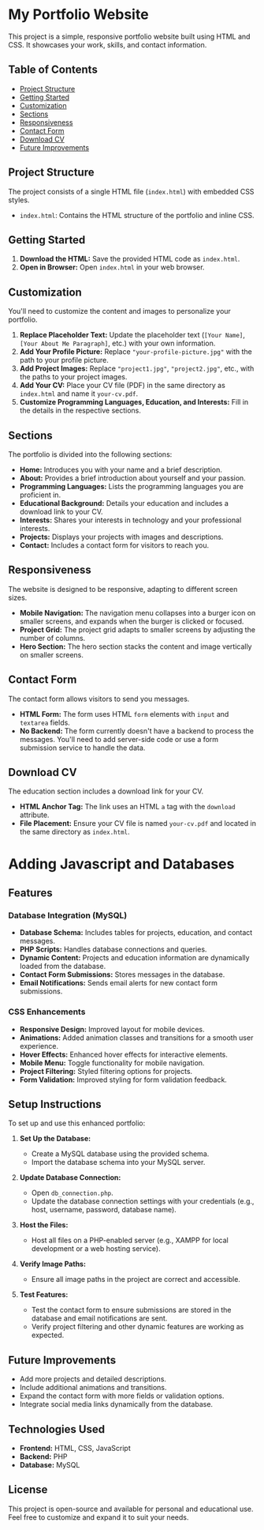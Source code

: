 # My Portfolio Website

This project is a simple, responsive portfolio website built using HTML and CSS. It showcases your work, skills, and contact information.

## Table of Contents

- [Project Structure](#project-structure)
- [Getting Started](#getting-started)
- [Customization](#customization)
- [Sections](#sections)
- [Responsiveness](#responsiveness)
- [Contact Form](#contact-form)
- [Download CV](#download-cv)
- [Future Improvements](#future-improvements)

## Project Structure

The project consists of a single HTML file (`index.html`) with embedded CSS styles.

-   `index.html`: Contains the HTML structure of the portfolio and inline CSS.

## Getting Started

1.  **Download the HTML:** Save the provided HTML code as `index.html`.
2.  **Open in Browser:** Open `index.html` in your web browser.

## Customization

You'll need to customize the content and images to personalize your portfolio.

1.  **Replace Placeholder Text:** Update the placeholder text (`[Your Name]`, `[Your About Me Paragraph]`, etc.) with your own information.
2.  **Add Your Profile Picture:** Replace `"your-profile-picture.jpg"` with the path to your profile picture.
3.  **Add Project Images:** Replace `"project1.jpg"`, `"project2.jpg"`, etc., with the paths to your project images.
4.  **Add Your CV:** Place your CV file (PDF) in the same directory as `index.html` and name it `your-cv.pdf`.
5.  **Customize Programming Languages, Education, and Interests:** Fill in the details in the respective sections.

## Sections

The portfolio is divided into the following sections:

-   **Home:** Introduces you with your name and a brief description.
-   **About:** Provides a brief introduction about yourself and your passion.
-   **Programming Languages:** Lists the programming languages you are proficient in.
-   **Educational Background:** Details your education and includes a download link to your CV.
-   **Interests:** Shares your interests in technology and your professional interests.
-   **Projects:** Displays your projects with images and descriptions.
-   **Contact:** Includes a contact form for visitors to reach you.

## Responsiveness

The website is designed to be responsive, adapting to different screen sizes.

-   **Mobile Navigation:** The navigation menu collapses into a burger icon on smaller screens, and expands when the burger is clicked or focused.
-   **Project Grid:** The project grid adapts to smaller screens by adjusting the number of columns.
-   **Hero Section:** The hero section stacks the content and image vertically on smaller screens.

## Contact Form

The contact form allows visitors to send you messages.

-   **HTML Form:** The form uses HTML `form` elements with `input` and `textarea` fields.
-   **No Backend:** The form currently doesn't have a backend to process the messages. You'll need to add server-side code or use a form submission service to handle the data.

## Download CV

The education section includes a download link for your CV.

-   **HTML Anchor Tag:** The link uses an HTML `a` tag with the `download` attribute.
-   **File Placement:** Ensure your CV file is named `your-cv.pdf` and located in the same directory as `index.html`.
# Adding Javascript and Databases
## Features

### Database Integration (MySQL)
- **Database Schema:** Includes tables for projects, education, and contact messages.
- **PHP Scripts:** Handles database connections and queries.
- **Dynamic Content:** Projects and education information are dynamically loaded from the database.
- **Contact Form Submissions:** Stores messages in the database.
- **Email Notifications:** Sends email alerts for new contact form submissions.

### CSS Enhancements
- **Responsive Design:** Improved layout for mobile devices.
- **Animations:** Added animation classes and transitions for a smooth user experience.
- **Hover Effects:** Enhanced hover effects for interactive elements.
- **Mobile Menu:** Toggle functionality for mobile navigation.
- **Project Filtering:** Styled filtering options for projects.
- **Form Validation:** Improved styling for form validation feedback.

## Setup Instructions

To set up and use this enhanced portfolio:

1. **Set Up the Database:**
   - Create a MySQL database using the provided schema.
   - Import the database schema into your MySQL server.

2. **Update Database Connection:**
   - Open `db_connection.php`.
   - Update the database connection settings with your credentials (e.g., host, username, password, database name).

3. **Host the Files:**
   - Host all files on a PHP-enabled server (e.g., XAMPP for local development or a web hosting service).

4. **Verify Image Paths:**
   - Ensure all image paths in the project are correct and accessible.

5. **Test Features:**
   - Test the contact form to ensure submissions are stored in the database and email notifications are sent.
   - Verify project filtering and other dynamic features are working as expected.

## Future Improvements
- Add more projects and detailed descriptions.
- Include additional animations and transitions.
- Expand the contact form with more fields or validation options.
- Integrate social media links dynamically from the database.

## Technologies Used
- **Frontend:** HTML, CSS, JavaScript
- **Backend:** PHP
- **Database:** MySQL

## License
This project is open-source and available for personal and educational use. Feel free to customize and expand it to suit your needs.


